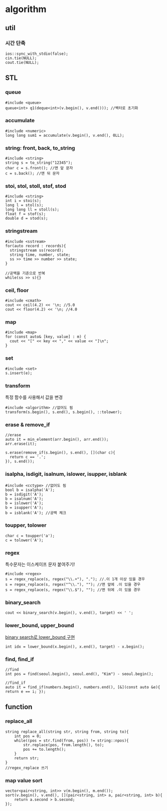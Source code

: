 # algorithm
## util
### 시간 단축
```
ios::sync_with_stdio(false);
cin.tie(NULL);
cout.tie(NULL);
```
## STL
### queue
```
#include <queue>
queue<int> q1(deque<int>(v.begin(), v.end())); //벡터로 초기화
```
### accumulate
```
#include <numeric>
long long sum1 = accumulate(v.begin(), v.end(), 0LL);
```
###  string: front, back, to_string
```
#include <string>
string s = to_string("12345");
char c = s.front(); //맨 앞 문자
c = s.back(); //맨 뒤 문자
```

### stoi, stol, stoll, stof, stod
```
#include <string>
int i = stoi(s);
long l = stol(s);
long long ll = stoll(s);
float f = stof(s);
double d = stod(s);
```

### stringstream
```
#include <sstream>
for(auto record : records){
  stringstream ss(record);
  string time, number, state;
  ss >> time >> number >> state;
}

//공백을 기준으로 반복
while(ss >> s){}
```

### ceil, floor
```
#include <cmath>
cout << ceil(4.2) << '\n; //5.0
cout << floor(4.2) << '\n; //4.0
```

### map
```
#include <map>
for (const auto& [key, value] : m) {
  cout << "[" << key << "," << value << "]\n";
}
```

### set
```
#include <set>
s.insert(e);
```

### transform
특정 함수를 사용해서 값을 변경
```
#include <algorithm> //없어도 됨
transform(s.begin(), s.end(), s.begin(), ::tolower);
```

### erase & remove_if
```
//erase
auto it = min_element(arr.begin(), arr.end());
arr.erase(it);

s.erase(remove_if(s.begin(), s.end(), [](char c){
  return c == '.';
}), s.end());
```

### isalpha, isdigit, isalnum, islower, isupper, isblank
```
#include <cctype> //없어도 됨
bool b = isalpha('A');
b = isdigit('A');
b = isalnum('A');
b = islower('A');
b = isupper('A');
b = isblank('A'); //공백 체크
```

### toupper, tolower
```
char c = toupper('a');
c = tolower('A');
```

### regex
특수문자는 이스케이프 문자 붙여주기!
```
#include <regex>
s = regex_replace(s, regex("\\.+"), "."); //.이 1개 이상 있을 경우
s = regex_replace(s, regex("^\\."), ""); //맨 앞에 .이 있을 경우
s = regex_replace(s, regex("\\.$"), ""); //맨 뒤에 .이 있을 경우
```

### binary_search
```
cout << binary_search(v.begin(), v.end(), target) << ' ';
```

### lower_bound, upper_bound
[binary search로 lower_bound 구현](https://github.com/xcelxlorx/algorithm/blob/main/boj/binary_search/%5BG2%5D%2012015%20%EA%B0%80%EC%9E%A5%20%EA%B8%B4%20%EC%A6%9D%EA%B0%80%ED%95%98%EB%8A%94%20%EB%B6%80%EB%B6%84%20%EC%88%98%EC%97%B4%202.cpp)
```
int idx = lower_bound(x.begin(), x.end(), target) - x.begin(); 		
```

### find, find_if
```
//find
int pos = find(seoul.begin(), seoul.end(), "Kim") - seoul.begin();

//find_if
auto it = find_if(numbers.begin(), numbers.end(), [&](const auto &e){ return e == i; });
```


## function
### replace_all
```
string replace_all(string str, string from, string to){
    int pos = 0;
    while((pos = str.find(from, pos)) != string::npos){
        str.replace(pos, from.length(), to);
        pos += to.length();
    }
    return str;
}
//regex_replace 쓰기
```

### map value sort
```
vector<pair<string, int>> v(m.begin(), m.end());
sort(v.begin(), v.end(), [](pair<string, int> a, pair<string, int> b){
    return a.second > b.second;
});
```
